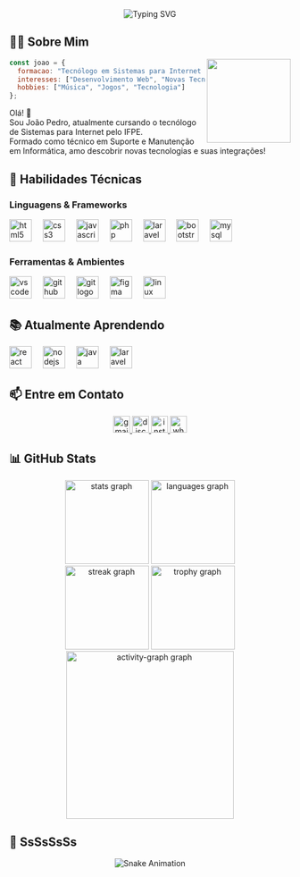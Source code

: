 <div align="center">
  <img src="https://readme-typing-svg.herokuapp.com/?font=Fira+Code&duration=5000&pause=1000&color=0FF731&center=true&vCenter=true&width=435&lines=Olá!+Eu+sou+o+João+Pedro!;" alt="Typing SVG" />
</div>

## 👨‍💻 Sobre Mim

<img align="right" height="150" src="https://media.giphy.com/media/qgQUggAC3Pfv687qPC/giphy.gif" />

```javascript
const joao = {
  formacao: "Tecnólogo em Sistemas para Internet - IFPE",
  interesses: ["Desenvolvimento Web", "Novas Tecnologias", "Integrações"],
  hobbies: ["Música", "Jogos", "Tecnologia"]
};
```

Olá! 👋
<br>Sou João Pedro, atualmente cursando o tecnólogo de Sistemas para Internet pelo IFPE.
<br>Formado como técnico em Suporte e Manutenção em Informática, amo descobrir novas tecnologias e suas integrações!

## 🚀 Habilidades Técnicas

### Linguagens & Frameworks
<div align="left">
  <img src="https://skillicons.dev/icons?i=html" height="40" alt="html5 logo" title="HTML5" />
  <img width="12" />
  <img src="https://skillicons.dev/icons?i=css" height="40" alt="css3 logo" title="CSS3" />
  <img width="12" />
  <img src="https://skillicons.dev/icons?i=js" height="40" alt="javascript logo" title="JavaScript" />
  <img width="12" />
  <img src="https://skillicons.dev/icons?i=php" height="40" alt="php logo" title="PHP" />
  <img width="12" />
  <img src="https://skillicons.dev/icons?i=laravel" height="40" alt="laravel logo" title="Laravel" />
  <img width="12" />
  <img src="https://skillicons.dev/icons?i=bootstrap" height="40" alt="bootstrap logo" title="Bootstrap" />
  <img width="12" />
  <img src="https://skillicons.dev/icons?i=mysql" height="40" alt="mysql logo" title="MySQL" />
</div>

### Ferramentas & Ambientes
<div align="left">
  <img src="https://skillicons.dev/icons?i=vscode" height="40" alt="vscode logo" title="VS Code" />
  <img width="12" />
  <img src="https://skillicons.dev/icons?i=github" height="40" alt="github logo" title="GitHub" />
  <img width="12" />
  <img src="https://skillicons.dev/icons?i=git" height="40" alt="git logo" title="Git" />
  <img width="12" />
  <img src="https://skillicons.dev/icons?i=figma" height="40" alt="figma logo" title="Figma" />
  <img width="12" />
  <img src="https://skillicons.dev/icons?i=linux" height="40" alt="linux logo" title="Linux" />
  <img width="12" />
</div>

## 📚 Atualmente Aprendendo
<div align="left">
  <img src="https://skillicons.dev/icons?i=react" height="40" alt="react logo" title="React" />
  <img width="12" />
  <img src="https://skillicons.dev/icons?i=nodejs" height="40" alt="nodejs logo" title="Node.js" />
  <img width="12" />
  <img src="https://skillicons.dev/icons?i=java" height="40" alt="java logo" title="Java" />
  <img width="12" />
  <img src="https://skillicons.dev/icons?i=laravel" height="40" alt="laravel logo" title="Laravel" />
</div>

## 📫 Entre em Contato

<div align="center">
  <a href="mailto:joaopedro.s.dev@gmail.com" target="_blank">
    <img src="https://img.shields.io/static/v1?message=Gmail&logo=gmail&label=&color=D14836&logoColor=white&labelColor=&style=for-the-badge" height="30" alt="gmail logo"  />
  </a>
  <a href="https://discord.com/users/drdollyttle" target="_blank">
    <img src="https://img.shields.io/static/v1?message=Discord&logo=discord&label=&color=7289DA&logoColor=white&labelColor=&style=for-the-badge" height="30" alt="discord logo"  />
  </a>
  <a href="https://www.instagram.com/jpds.v1/" target="_blank">
    <img src="https://img.shields.io/static/v1?message=Instagram&logo=instagram&label=&color=E4405F&logoColor=white&labelColor=&style=for-the-badge" height="30" alt="instagram logo"  />
  </a>
  <a href="https://api.whatsapp.com/send?phone=5581986104543" target="_blank">
    <img src="https://img.shields.io/static/v1?message=Whatsapp&logo=whatsapp&label=&color=25D366&logoColor=white&labelColor=&style=for-the-badge" height="30" alt="whatsapp logo"  />
  </a>
</div>

## 📊 GitHub Stats

<div align="center">
  <img src="https://github-readme-stats.vercel.app/api?username=SilvaJoaoP&hide_title=false&hide_rank=false&show_icons=false&include_all_commits=true&count_private=true&disable_animations=false&theme=chartreuse-dark&locale=en&hide_border=false&order=1&custom_title=My%20Github%20Stats" height="150" alt="stats graph"  />
  <img src="https://github-readme-stats.vercel.app/api/top-langs?username=SilvaJoaoP&locale=en&hide_title=false&layout=compact&card_width=320&langs_count=6&theme=chartreuse-dark&hide_border=false&order=2&custom_title=My%20Most%20Used%20Languages" height="150" alt="languages graph"  />
</div>
<div align="center">
  <img src="https://streak-stats.demolab.com?user=SilvaJoaoP&locale=en&mode=weekly&theme=chartreuse-dark&hide_border=false&border_radius=5&order=3" height="150" alt="streak graph"  />
  <img src="https://github-profile-trophy.vercel.app?username=SilvaJoaoP&theme=matrix&column=-1&row=1&margin-w=8&margin-h=8&no-bg=false&no-frame=false&order=4" height="150" alt="trophy graph"  />
</div>
<div align="center">
  <img src="https://github-readme-activity-graph.vercel.app/graph?username=SilvaJoaoP&radius=16&theme=chartreuse-dark&area=true&order=5&custom_title=My%20Contribution%20Graph" height="300" alt="activity-graph graph"  />
</div>


## 🐍 SsSsSsSs

<div align="center">
  <img src="https://github.com/SilvaJoaoP/SilvaJoaoP/blob/main/dist/github-contribution-grid-snake.svg" alt="Snake Animation" />
</div>

